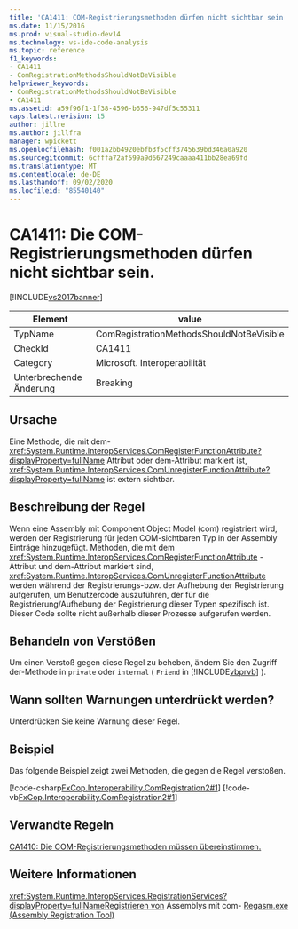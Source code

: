 ```yaml
---
title: 'CA1411: COM-Registrierungsmethoden dürfen nicht sichtbar sein | Microsoft-Dokumentation'
ms.date: 11/15/2016
ms.prod: visual-studio-dev14
ms.technology: vs-ide-code-analysis
ms.topic: reference
f1_keywords:
- CA1411
- ComRegistrationMethodsShouldNotBeVisible
helpviewer_keywords:
- ComRegistrationMethodsShouldNotBeVisible
- CA1411
ms.assetid: a59f96f1-1f38-4596-b656-947df5c55311
caps.latest.revision: 15
author: jillre
ms.author: jillfra
manager: wpickett
ms.openlocfilehash: f001a2bb4920ebfb3f5cff3745639bd346a0a920
ms.sourcegitcommit: 6cfffa72af599a9d667249caaaa411bb28ea69fd
ms.translationtype: MT
ms.contentlocale: de-DE
ms.lasthandoff: 09/02/2020
ms.locfileid: "85540140"
---
```

# <a name="ca1411-com-registration-methods-should-not-be-visible"></a>CA1411: Die COM-Registrierungsmethoden dürfen nicht sichtbar sein.
[!INCLUDE[vs2017banner](../includes/vs2017banner.md)]

|Element|value|
|-|-|
|TypName|ComRegistrationMethodsShouldNotBeVisible|
|CheckId|CA1411|
|Category|Microsoft. Interoperabilität|
|Unterbrechende Änderung|Breaking|

## <a name="cause"></a>Ursache
 Eine Methode, die mit dem- <xref:System.Runtime.InteropServices.ComRegisterFunctionAttribute?displayProperty=fullName> Attribut oder dem-Attribut markiert ist, <xref:System.Runtime.InteropServices.ComUnregisterFunctionAttribute?displayProperty=fullName> ist extern sichtbar.

## <a name="rule-description"></a>Beschreibung der Regel
 Wenn eine Assembly mit Component Object Model (com) registriert wird, werden der Registrierung für jeden COM-sichtbaren Typ in der Assembly Einträge hinzugefügt. Methoden, die mit dem <xref:System.Runtime.InteropServices.ComRegisterFunctionAttribute> -Attribut und dem-Attribut markiert sind, <xref:System.Runtime.InteropServices.ComUnregisterFunctionAttribute> werden während der Registrierungs-bzw. der Aufhebung der Registrierung aufgerufen, um Benutzercode auszuführen, der für die Registrierung/Aufhebung der Registrierung dieser Typen spezifisch ist. Dieser Code sollte nicht außerhalb dieser Prozesse aufgerufen werden.

## <a name="how-to-fix-violations"></a>Behandeln von Verstößen
 Um einen Verstoß gegen diese Regel zu beheben, ändern Sie den Zugriff der-Methode in `private` oder `internal` ( `Friend` in [!INCLUDE[vbprvb](../includes/vbprvb-md.md)] ).

## <a name="when-to-suppress-warnings"></a>Wann sollten Warnungen unterdrückt werden?
 Unterdrücken Sie keine Warnung dieser Regel.

## <a name="example"></a>Beispiel
 Das folgende Beispiel zeigt zwei Methoden, die gegen die Regel verstoßen.

 [!code-csharp[FxCop.Interoperability.ComRegistration2#1](../snippets/csharp/VS_Snippets_CodeAnalysis/FxCop.Interoperability.ComRegistration2/cs/FxCop.Interoperability.ComRegistration2.cs#1)]
 [!code-vb[FxCop.Interoperability.ComRegistration2#1](../snippets/visualbasic/VS_Snippets_CodeAnalysis/FxCop.Interoperability.ComRegistration2/vb/FxCop.Interoperability.ComRegistration2.vb#1)]

## <a name="related-rules"></a>Verwandte Regeln
 [CA1410: Die COM-Registrierungsmethoden müssen übereinstimmen.](../code-quality/ca1410-com-registration-methods-should-be-matched.md)

## <a name="see-also"></a>Weitere Informationen
 <xref:System.Runtime.InteropServices.RegistrationServices?displayProperty=fullName>[Registrieren von](https://msdn.microsoft.com/library/87925795-a3ae-4833-b138-125413478551) Assemblys mit com- [Regasm.exe (Assembly Registration Tool)](https://msdn.microsoft.com/library/e190e342-36ef-4651-a0b4-0e8c2c0281cb)
